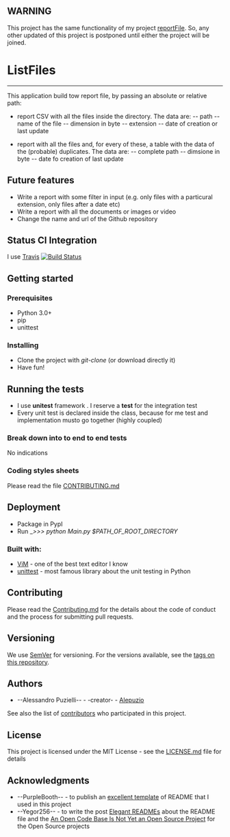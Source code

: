 ## WARNING

This project has the same functionality of my project [reportFile](https://github.com/alepuzio/reportFile).
So, any other updated of this project is postponed until either the project will be joined.


# ListFiles
--------
This application build tow report file, by passing an absolute or relative path:
- report CSV with all the files inside the directory. The data are: 
 -- path
 -- name of the file
 -- dimension in byte
 -- extension
 -- date of creation or last update

- report with all the files and, for every of these, a table with the data of the (probable) duplicates. The data are: 
-- complete path
-- dimsione in byte
-- date fo creation of last update

## Future features
- Write a report with some filter in input (e.g. only files with a particural extension, only files after a date etc)
- Write a report with all the documents or images or video 
- Change the name and url of the Github repository

## Status CI Integration
 
 I use [Travis](https://travis-ci.org/)
 [![Build Status](https://travis-ci.org/alepuzio/listfiles.svg?branch=master)](https://travis-ci.org/alepuzio/list-files)

## Getting started

### Prerequisites

- Python 3.0+
- pip
- unittest 

### Installing

- Clone the project with _git-clone_ (or download directly it)
- Have fun!


## Running the tests

 - I use __unitest__ framework . I reserve a __test__ for the integration test
 - Every unit test is declared inside the class, because for me test and implementation musto go together (highly coupled)

### Break down into to end to end tests

No indications

	
### Coding styles sheets

Please read the file [CONTRIBUTING.md](http://github.com/alepuzio/listfiles/CONTRIBUTING.md)

## Deployment
 
 - Package in PypI 
 - Run    __>>> python Main.py $PATH_OF_ROOT_DIRECTORY_
 
### Built with:

- [ViM](http://www.vim.org) - one of the best text editor I know
- [unittest](https://docs.python.org/3/library/unittest.html) - most famous library about the unit testing in Python

## Contributing

Please read the [Contributing.md](http://github.com/alepuzio/listfiles/CONTRIBUTING.md) for the details about the code of conduct and the process for submitting pull requests.

## Versioning

We use [SemVer](http://semver.org/) for versioning. For the versions available, see the [tags on this repository](https://github.com/your/project/tags). 

## Authors

- --Alessandro Puzielli-- - -creator- - [Alepuzio](https://github.com/alepuzio)

See also the list of [contributors](https://github.com/alepuzio/listfiles/contributors) who participated in this project.

## License

This project is licensed under the MIT License - see the [LICENSE.md](LICENSE.md) file for details

## Acknowledgments

- --PurpleBooth-- - to publish an [excellent template](https://gist.github.com/PurpleBooth/109311bb0361f32d87a2) of README that I used in this project 
- --Yegor256-- - to write the post [Elegant READMEs](https://www.yegor256.com/2019/04/23/elegant-readme.html) about the README file and the [An Open Code Base Is Not Yet an Open Source Project](https://www.yegor256.com/2018/05/08/open-source-attributes.html) for the Open Source projects

